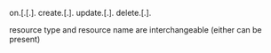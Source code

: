 on.<event name>[.<resource type>[.<resource name>].<handler type>
create.<resource type>[.<resource name>].<handler type>
update.<resource type>[.<resource name>].<handler type>
delete.<resource type>[.<resource name>].<handler type>

resource type and resource name are interchangeable (either can be present)


